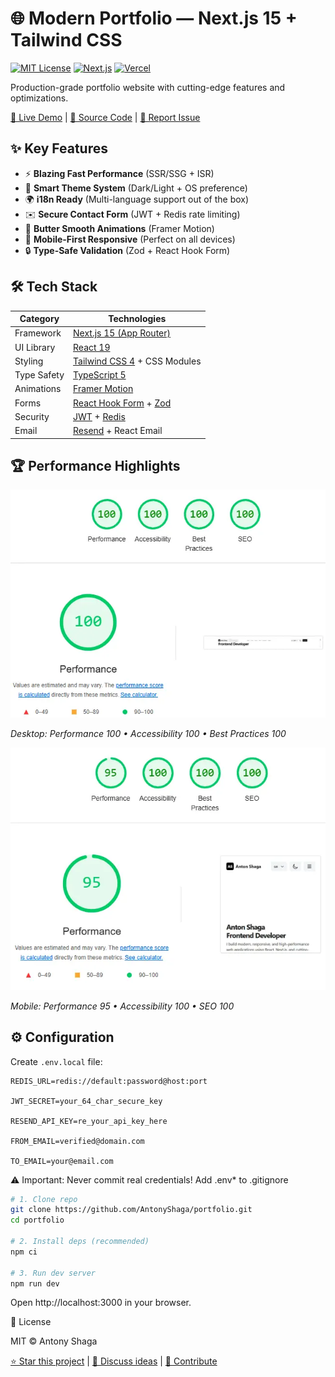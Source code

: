 # 🌐 Modern Portfolio — Next.js 15 + Tailwind CSS

[![MIT License](https://img.shields.io/badge/license-MIT-blue.svg)](LICENSE)
[![Next.js](https://img.shields.io/badge/Next.js-15.0.0-blue)](https://nextjs.org)
[![Vercel](https://img.shields.io/badge/deployed%20on-Vercel-black)](https://portfolio-inky-six-36.vercel.app)

Production-grade portfolio website with cutting-edge features and optimizations.

[🔗 Live Demo](https://portfolio-inky-six-36.vercel.app/) | [📂 Source Code](https://github.com/AntonyShaga/portfolio) | [📝 Report Issue](https://github.com/AntonyShaga/portfolio/issues)

## ✨ Key Features

- ⚡ **Blazing Fast Performance** (SSR/SSG + ISR)
- 🌙 **Smart Theme System** (Dark/Light + OS preference)
- 🌍 **i18n Ready** (Multi-language support out of the box)
- ✉️ **Secure Contact Form** (JWT + Redis rate limiting)
- 🎨 **Butter Smooth Animations** (Framer Motion)
- 📱 **Mobile-First Responsive** (Perfect on all devices)
- 🔒 **Type-Safe Validation** (Zod + React Hook Form)

## 🛠 Tech Stack

| Category        | Technologies                                                                 |
|-----------------|-----------------------------------------------------------------------------|
| Framework       | [Next.js 15 (App Router)](https://nextjs.org/)                              |
| UI Library      | [React 19](https://react.dev/)                                              |
| Styling         | [Tailwind CSS 4](https://tailwindcss.com/) + CSS Modules                    |
| Type Safety     | [TypeScript 5](https://www.typescriptlang.org/)                             |
| Animations      | [Framer Motion](https://www.framer.com/motion/)                             |
| Forms           | [React Hook Form](https://react-hook-form.com/) + [Zod](https://zod.dev/)   |
| Security        | [JWT](https://jwt.io/) + [Redis](https://redis.io/)                         |
| Email           | [Resend](https://resend.com/) + React Email                                 |

## 🏆 Performance Highlights

![Desktop Lighthouse](/public/screenshots/lighthouse-desktop.webp)

*Desktop: Performance 100 • Accessibility 100 • Best Practices 100*

![Mobile Lighthouse](/public/screenshots/lighthouse-mobile.webp)

*Mobile: Performance 95 • Accessibility 100 • SEO 100*

## ⚙️ Configuration

Create `.env.local` file:

```env
REDIS_URL=redis://default:password@host:port

JWT_SECRET=your_64_char_secure_key

RESEND_API_KEY=re_your_api_key_here

FROM_EMAIL=verified@domain.com

TO_EMAIL=your@email.com
```

⚠️ Important: Never commit real credentials! Add .env* to .gitignore

```bash
# 1. Clone repo
git clone https://github.com/AntonyShaga/portfolio.git
cd portfolio

# 2. Install deps (recommended)
npm ci

# 3. Run dev server
npm run dev
```
Open http://localhost:3000 in your browser.


📜 License

MIT © Antony Shaga

[⭐ Star this project](https://github.com/AntonyShaga/portfolio/stargazers) |
[💬 Discuss ideas](https://github.com/AntonyShaga/portfolio/discussions) |
[🔄 Contribute](https://github.com/AntonyShaga/portfolio/blob/master/CONTRIBUTING.md)
